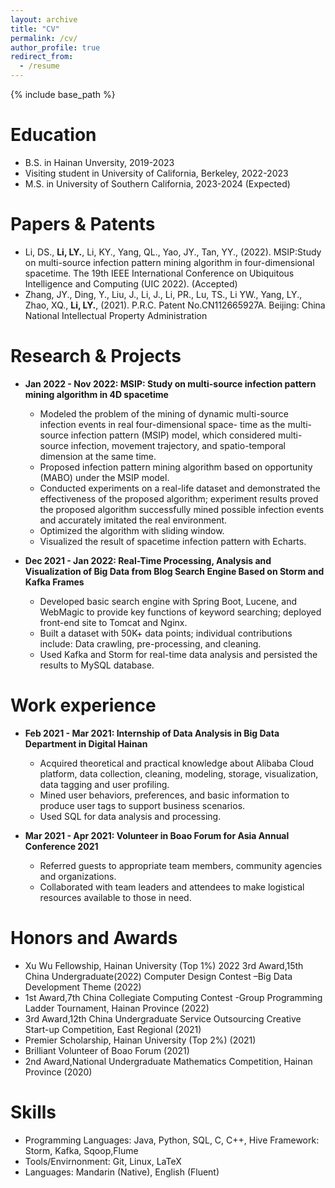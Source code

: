 ```yaml
---
layout: archive
title: "CV"
permalink: /cv/
author_profile: true
redirect_from:
  - /resume
---
```


{% include base_path %}

Education
======
* B.S. in Hainan Unversity, 2019-2023
* Visiting student in University of California, Berkeley, 2022-2023
* M.S. in University of Southern California, 2023-2024 (Expected)

Papers & Patents
======
* Li, DS., **Li, LY.**, Li, KY., Yang, QL., Yao, JY., Tan, YY., (2022). MSIP:Study on multi-source infection pattern mining algorithm in four-dimensional spacetime. The 19th IEEE International Conference on Ubiquitous Intelligence and Computing (UIC 2022). (Accepted)
* Zhang, JY., Ding, Y., Liu, J., Li, J., Li, PR., Lu, TS., Li YW., Yang, LY., Zhao, XQ., **Li, LY.**, (2021). P.R.C. Patent No.CN112665927A. Beijing: China National Intellectual Property Administration

Research & Projects
=======
* **Jan 2022 - Nov 2022: MSIP: Study on multi-source infection pattern mining algorithm in 4D spacetime**
  * Modeled the problem of the mining of dynamic multi-source infection events in real four-dimensional space- time as the multi-source infection pattern (MSIP) model, which considered multi-source infection, movement trajectory, and spatio-temporal dimension at the same time.
  * Proposed infection pattern mining algorithm based on opportunity (MABO) under the MSIP model.
  * Conducted experiments on a real-life dataset and demonstrated the effectiveness of the proposed algorithm; experiment results proved the proposed algorithm successfully mined possible infection events and accurately imitated the real environment.
  * Optimized the algorithm with sliding window.
  * Visualized the result of spacetime infection pattern with Echarts.

* **Dec 2021 - Jan 2022: Real-Time Processing, Analysis and Visualization of Big Data from Blog Search Engine Based on Storm and Kafka Frames**
  * Developed basic search engine with Spring Boot, Lucene, and WebMagic to provide key functions of keyword searching; deployed front-end site to Tomcat and Nginx.
  * Built a dataset with 50K+ data points; individual contributions include: Data crawling, pre-processing, and cleaning.
  * Used Kafka and Storm for real-time data analysis and persisted the results to MySQL database.


Work experience
======
* **Feb 2021 - Mar 2021: Internship of Data Analysis in Big Data Department in Digital Hainan**
  * Acquired theoretical and practical knowledge about Alibaba Cloud platform, data collection, cleaning, modeling, storage, visualization, data tagging and user profiling.
  * Mined user behaviors, preferences, and basic information to produce user tags to support business scenarios.
  * Used SQL for data analysis and processing.

* **Mar 2021 - Apr 2021: Volunteer in Boao Forum for Asia Annual Conference 2021**
  * Referred guests to appropriate team members, community agencies and organizations.
  * Collaborated with team leaders and attendees to make logistical resources available to those in need.

Honors and Awards
======
- Xu Wu Fellowship, Hainan University (Top 1%) 2022 3rd Award,15th China Undergraduate(2022) Computer Design Contest –Big Data Development Theme (2022)
- 1st Award,7th China Collegiate Computing Contest -Group Programming Ladder Tournament, Hainan Province (2022)
- 3rd Award,12th China Undergraduate Service Outsourcing Creative Start-up Competition, East Regional (2021) 
- Premier Scholarship, Hainan University (Top 2%) (2021)
- Brilliant Volunteer of Boao Forum (2021)
- 2nd Award,National Undergraduate Mathematics Competition, Hainan Province (2020)

Skills
======
* Programming Languages: Java, Python, SQL, C, C++, Hive Framework: Storm, Kafka, Sqoop,Flume 
* Tools/Envirnonment: Git, Linux, LaTeX
* Languages: Mandarin (Native), English (Fluent)


